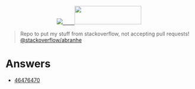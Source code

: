 <p align="center">
  <a href="https://stackoverflow.com/users/7602110/">
    <img src="https://cdn.svgporn.com/logos/stackoverflow.svg">  
    <img src="https://stackoverflow.com/users/flair/7602110.png" width="180" height="50">
   </a>
</p>

> Repo to put my stuff from stackoverflow, not accepting pull requests! [@stackoverflow/abranhe](https://stackoverflow.com/users/7602110/carlos-abraham)

# Answers

- [46476470](46476470)
